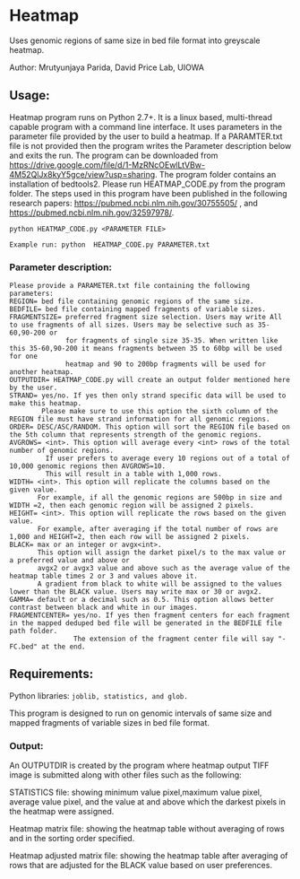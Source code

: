 # Heatmap
Uses genomic regions of same size in bed file format into greyscale heatmap.

Author: Mrutyunjaya Parida, David Price Lab, UIOWA

## Usage:
Heatmap program runs on Python 2.7+. It is a linux based, multi-thread capable program with a command line interface. It uses parameters in the parameter file provided by the user to build a heatmap. If a PARAMTER.txt file is not provided then the program writes the Parameter description below and exits the run. The program can be downloaded from https://drive.google.com/file/d/1-MzRNcOEwlLtVBw-4M52QlJx8kyY5gce/view?usp=sharing. The program folder contains an installation of bedtools2. Please run HEATMAP_CODE.py from the program folder. The steps used in this program have been published in the following research papers:
https://pubmed.ncbi.nlm.nih.gov/30755505/ ,
and https://pubmed.ncbi.nlm.nih.gov/32597978/.

```
python HEATMAP_CODE.py <PARAMETER FILE> 
                 
Example run: python  HEATMAP_CODE.py PARAMETER.txt                 
```
### Parameter description:
```
Please provide a PARAMETER.txt file containing the following parameters:
REGION= bed file containing genomic regions of the same size.
BEDFILE= bed file containing mapped fragments of variable sizes.
FRAGMENTSIZE= preferred fragment size selection. Users may write All to use fragments of all sizes. Users may be selective such as 35-60,90-200 or 
              for fragments of single size 35-35. When written like this 35-60,90-200 it means fragments between 35 to 60bp will be used for one 
              heatmap and 90 to 200bp fragments will be used for another heatmap.
OUTPUTDIR= HEATMAP_CODE.py will create an output folder mentioned here by the user.
STRAND= yes/no. If yes then only strand specific data will be used to make this heatmap. 
        Please make sure to use this option the sixth column of the REGION file must have strand information for all genomic regions.
ORDER= DESC/ASC/RANDOM. This option will sort the REGION file based on the 5th column that represents strength of the genomic regions.
AVGROWS= <int>. This option will average every <int> rows of the total number of genomic regions. 
         If user prefers to average every 10 regions out of a total of 10,000 genomic regions then AVGROWS=10. 
         This will result in a table with 1,000 rows. 
WIDTH= <int>. This option will replicate the columns based on the given value. 
       For example, if all the genomic regions are 500bp in size and WIDTH =2, then each genomic region will be assigned 2 pixels.
HEIGHT= <int>. This option will replicate the rows based on the given value. 
       For example, after averaging if the total number of rows are 1,000 and HEIGHT=2, then each row will be assigned 2 pixels.
BLACK= max or an integer or avgx<int>. 
       This option will assign the darket pixel/s to the max value or a preferred value and above or 
       avgx2 or avgx3 value and above such as the average value of the heatmap table times 2 or 3 and values above it. 
       A gradient from black to white will be assigned to the values lower than the BLACK value. Users may write max or 30 or avgx2. 
GAMMA= default or a decimal such as 0.5. This option allows better contrast between black and white in our images.
FRAGMENTCENTER= yes/no. If yes then fragment centers for each fragment in the mapped deduped bed file will be generated in the BEDFILE file path folder.
                The extension of the fragment center file will say "-FC.bed" at the end.
```
## Requirements:
Python libraries: ``` joblib, statistics, and glob. ```

This program is designed to run on genomic intervals of same size and mapped fragments of variable sizes in bed file format.

### Output:
An OUTPUTDIR is created by the program where heatmap output TIFF image is submitted along with other files such as the following:

STATISTICS file: showing minimum value pixel,maximum value pixel, average value pixel, and the value at and above which the darkest pixels in the heatmap were assigned. 

Heatmap matrix file: showing the heatmap table without averaging of rows and in the sorting order specified.

Heatmap adjusted matrix file: showing the heatmap table after averaging of rows that are adjusted for the BLACK value based on user preferences.
